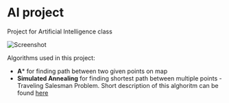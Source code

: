 # AI project
Project for Artificial Intelligence class


![Screenshot]()

Algorithms used in this project:

- **A*** for finding path between two given points on map
- **Simulated Annealing** for finding shortest path between multiple points - Traveling Salesman Problem. Short description of this alghoritm can be found [here](https://docs.google.com/document/d/1sV9YvN7XzmcPCVruYW_NjdFqBlr5awEWu9EYQ2HTEXM/edit?usp=sharing) 
